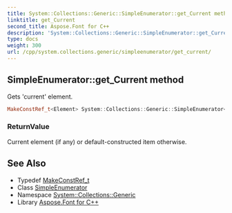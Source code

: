 ```yaml
---
title: System::Collections::Generic::SimpleEnumerator::get_Current method
linktitle: get_Current
second_title: Aspose.Font for C++
description: 'System::Collections::Generic::SimpleEnumerator::get_Current method. Gets ''current'' element in C++.'
type: docs
weight: 300
url: /cpp/system.collections.generic/simpleenumerator/get_current/
---
```

## SimpleEnumerator::get_Current method


Gets 'current' element.

```cpp
MakeConstRef_t<Element> System::Collections::Generic::SimpleEnumerator<Container, Element>::get_Current() const override
```


### ReturnValue

Current element (if any) or default-constructed item otherwise.

## See Also

* Typedef [MakeConstRef_t](../../../system/makeconstref_t/)
* Class [SimpleEnumerator](../)
* Namespace [System::Collections::Generic](../../)
* Library [Aspose.Font for C++](../../../)

